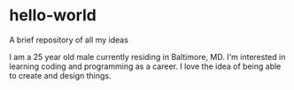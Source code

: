 # hello-world
A brief repository of all my ideas

I am a 25 year old male currently residing in Baltimore, MD. I'm interested in learning coding and programming as a career. I love the idea of being able to create and design things.
